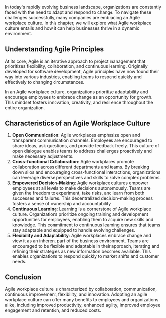 
In today's rapidly evolving business landscape, organizations are constantly faced with the need to adapt and respond to change. To navigate these challenges successfully, many companies are embracing an Agile workplace culture. In this chapter, we will explore what Agile workplace culture entails and how it can help businesses thrive in a dynamic environment.

## Understanding Agile Principles

At its core, Agile is an iterative approach to project management that prioritizes flexibility, collaboration, and continuous learning. Originally developed for software development, Agile principles have now found their way into various industries, enabling teams to respond quickly and effectively to changing circumstances.

In an Agile workplace culture, organizations prioritize adaptability and encourage employees to embrace change as an opportunity for growth. This mindset fosters innovation, creativity, and resilience throughout the entire organization.

## Characteristics of an Agile Workplace Culture

1. **Open Communication**: Agile workplaces emphasize open and transparent communication channels. Employees are encouraged to share ideas, ask questions, and provide feedback freely. This culture of open dialogue enables teams to address challenges proactively and make necessary adjustments.
2. **Cross-functional Collaboration**: Agile workplaces promote collaboration across different departments and teams. By breaking down silos and encouraging cross-functional interactions, organizations can leverage diverse perspectives and skills to solve complex problems.
3. **Empowered Decision-Making**: Agile workplace cultures empower employees at all levels to make decisions autonomously. Teams are given the freedom to experiment, take risks, and learn from both successes and failures. This decentralized decision-making process fosters a sense of ownership and accountability.
4. **Continuous Learning**: Learning is a cornerstone of Agile workplace culture. Organizations prioritize ongoing training and development opportunities for employees, enabling them to acquire new skills and knowledge. This commitment to continuous learning ensures that teams stay adaptable and equipped to handle evolving challenges.
5. **Flexibility and Adaptability**: Agile workplaces embrace change and view it as an inherent part of the business environment. Teams are encouraged to be flexible and adaptable in their approach, iterating and refining their strategies as new information becomes available. This enables organizations to respond quickly to market shifts and customer needs.

## Conclusion

Agile workplace culture is characterized by collaboration, communication, continuous improvement, flexibility, and innovation. Adopting an agile workplace culture can offer many benefits to employees and organizations alike, including improved productivity, enhanced agility, improved employee engagement and retention, and reduced costs.
